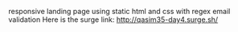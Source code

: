 responsive landing page using static html and css with regex email validation 
Here is the surge link:
http://qasim35-day4.surge.sh/